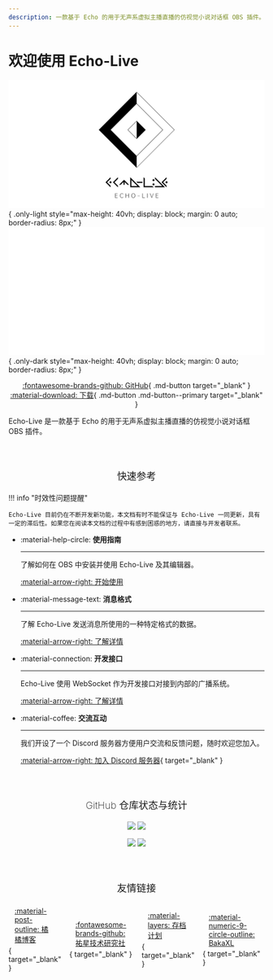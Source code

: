 ```yaml
---
description: 一款基于 Echo 的用于无声系虚拟主播直播的仿视觉小说对话框 OBS 插件。
---
```


# 欢迎使用 Echo-Live

<style>
    #mainpage-download-before+p,
    #mainpage-shields-before+p {
        text-align: center;
    }
    #mainpage-download-before+p>.md-button+.md-button {
        margin-left: 1em
    }
    .sp-content-footer {
        border-top: unset !important;
    }
    .sp-content-footer>* {
        display: none;
    }
    .friendship-link {
        display: flex;
        gap: 1rem;
        align-items: center;
        justify-content: center;
    }
    .friendship-link ul {
        display: contents !important;
        list-style-type: none;
    }
    .friendship-link li {
        margin-left: 0 !important;
        margin-bottom: 0 !important;
    }
    .friendship-link a {
        border: 0.05rem solid var(--md-default-fg-color--lightest);
        display: inline-block;
        padding: 0.25rem 0.75rem;
        border-radius: 0.1rem;
        transition: border .25s, box-shadow .25s;
    }
    .friendship-link a:hover,
    .friendship-link a:focus-within {
        border-color: #0000;
        box-shadow: var(--md-shadow-z2);
    }
</style>

![Banner](image/banner.png){ .only-light style="max-height: 40vh; display: block; margin: 0 auto; border-radius: 8px;" }
![Banner](image/banner_dark.png){ .only-dark style="max-height: 40vh; display: block; margin: 0 auto; border-radius: 8px;" }

<div id="mainpage-download-before"></div>

[:fontawesome-brands-github: GitHub](https://github.com/sheep-realms/Echo-Live){ .md-button target="_blank" }
[:material-download: 下载](https://github.com/sheep-realms/Echo-Live/releases){ .md-button .md-button--primary target="_blank" }

Echo-Live 是一款基于 Echo 的用于无声系虚拟主播直播的仿视觉小说对话框 OBS 插件。

<p style="color: var(--md-default-fg-color--light); text-align: center; font-size: 1.2rem; font-weight: 200; border-bottom: .05rem solid var(--md-typeset-table-color); margin-top: 64px;">快速参考</p>

!!! info "时效性问题提醒"

    Echo-Live 目前仍在不断开发新功能，本文档有时不能保证与 Echo-Live 一同更新，具有一定的滞后性。如果您在阅读本文档的过程中有感到困惑的地方，请直接与开发者联系。

<div class="grid cards" markdown>

-   :material-help-circle: **使用指南**

    ---

    了解如何在 OBS 中安装并使用 Echo-Live 及其编辑器。

    [:material-arrow-right: 开始使用](main/how-to-use.md)

-   :material-message-text: **消息格式**

    ---

    了解 Echo-Live 发送消息所使用的一种特定格式的数据。

    [:material-arrow-right: 了解详情](message/index.md)

-   :material-connection: **开发接口**

    ---

    Echo-Live 使用 WebSocket 作为开发接口对接到内部的广播系统。

    [:material-arrow-right: 了解详情](dev/broadcast/index.md)

-   :material-coffee: **交流互动**

    ---

    我们开设了一个 Discord 服务器方便用户交流和反馈问题，随时欢迎您加入。

    [:material-arrow-right: 加入 Discord 服务器](https://discord.gg/XuPQBw6tHC){ target="_blank" }

</div>

<p style="color: var(--md-default-fg-color--light); text-align: center; font-size: 1.2rem; font-weight: 200; border-bottom: .05rem solid var(--md-typeset-table-color); margin-top: 64px;">GitHub 仓库状态与统计</p>

<div id="mainpage-download-before"></div>

![](https://img.shields.io/github/license/sheep-realms/Echo-Live?style=for-the-badge)
![](https://img.shields.io/github/v/release/sheep-realms/Echo-Live?style=for-the-badge)

<div id="mainpage-download-before"></div>

![](https://img.shields.io/github/downloads/sheep-realms/Echo-Live/total?style=for-the-badge)
![](https://img.shields.io/github/stars/sheep-realms/Echo-Live?style=for-the-badge)

<p class="friendship-link-title" style="color: var(--md-default-fg-color--light); text-align: center; font-size: 1.2rem; font-weight: 200; border-bottom: .05rem solid var(--md-typeset-table-color); margin-top: 64px;">友情链接</p>

<div class="friendship-link" markdown>

- [:material-post-outline: 橘橘博客](https://blog.catouo.cn/){ target="_blank" }
- [:fontawesome-brands-github: 祐星技术研究社](https://github.com/ElicaseTech){ target="_blank" }
- [:material-layers: 存档计划](https://lakeus.xyz/){ target="_blank" }
- [:material-numeric-9-circle-outline: BakaXL](https://www.bakaxl.com/){ target="_blank" }

</div>

<script>
    if (location.origin === 'file://') {
        document.querySelector('.friendship-link').remove();
        document.querySelector('.friendship-link-title').remove();
    }
</script>